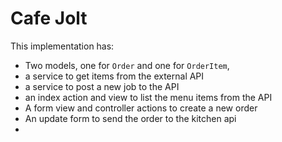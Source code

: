 # Cafe Jolt

This implementation has:
* Two models, one for `Order` and one for `OrderItem`,
* a service to get items from the external API
* a service to post a new job to the API
* an index action and view to list the menu items from the API
* A form view and controller actions to create a new order
* An update form to send the order to the kitchen api
* 
